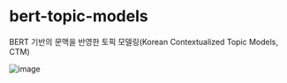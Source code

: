 # bert-topic-models
BERT 기반의 문맥을 반영한 토픽 모델링(Korean Contextualized Topic Models, CTM)

![image](https://user-images.githubusercontent.com/73151616/154486666-a3b103bd-2c91-41e3-bf5b-bf0888ab4d34.jpg)
